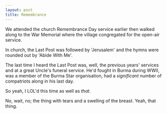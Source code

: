 ```yaml
---
layout: post
title: Remembrance
---
```


We attended the church Remembrance Day service earlier then walked along to the War Memorial where the village congregated for the open-air service.

In church, the Last Post was followed by 'Jerusalem' and the hymns were rounded out by 'Abide With Me'.

The last time I heard the Last Post was, well, the previous years' services and at a great Uncle's funeral service.  He'd fought in Burma during WWII, was a member of the Burma Star organisation, had a *significant* number of compatriots along in his last day.

So yeah, I LOL'd this time as well as *that*.

No, wait, no; the thing with tears and a swelling of the breast.  Yeah, that thing.
